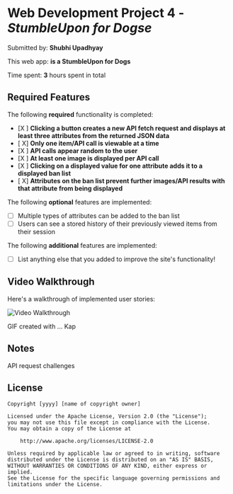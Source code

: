 # Web Development Project 4 - *StumbleUpon for Dogse*

Submitted by: **Shubhi Upadhyay**

This web app: **is a StumbleUpon for Dogs**

Time spent: **3** hours spent in total

## Required Features

The following **required** functionality is completed:

- [X ] **Clicking a button creates a new API fetch request and displays at least three attributes from the returned JSON data**
- [ X] **Only one item/API call is viewable at a time**
- [X ] **API calls appear random to the user**
- [X ] **At least one image is displayed per API call**
- [X ] **Clicking on a displayed value for one attribute adds it to a displayed ban list**
- [ X] **Attributes on the ban list prevent further images/API results with that attribute from being displayed**

The following **optional** features are implemented:

- [ ] Multiple types of attributes can be added to the ban list
- [ ] Users can see a stored history of their previously viewed items from their session

The following **additional** features are implemented:

* [ ] List anything else that you added to improve the site's functionality!

## Video Walkthrough

Here's a walkthrough of implemented user stories:

<img src='Kapture 2023-10-14 at 00.29.39.gif' title='Video Walkthrough' width='' alt='Video Walkthrough' />

<!-- Replace this with whatever GIF tool you used! -->
GIF created with ...  Kap
<!-- Recommended tools:
[Kap](https://getkap.co/) for macOS
[ScreenToGif](https://www.screentogif.com/) for Windows
[peek](https://github.com/phw/peek) for Linux. -->

## Notes

API request challenges

## License

    Copyright [yyyy] [name of copyright owner]

    Licensed under the Apache License, Version 2.0 (the "License");
    you may not use this file except in compliance with the License.
    You may obtain a copy of the License at

        http://www.apache.org/licenses/LICENSE-2.0

    Unless required by applicable law or agreed to in writing, software
    distributed under the License is distributed on an "AS IS" BASIS,
    WITHOUT WARRANTIES OR CONDITIONS OF ANY KIND, either express or implied.
    See the License for the specific language governing permissions and
    limitations under the License.
